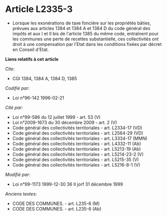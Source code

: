 # Article L2335-3

- Lorsque les exonérations de taxe foncière sur les propriétés bâties, prévues aux articles 1384 et 1384 A et 1384 D du code
général des impôts et aux I et II bis de l'article 1385 du même code, entraînent pour les communes une perte de recettes
substantielle, ces collectivités ont droit à une compensation par l'Etat dans les conditions fixées par décret en Conseil
d'Etat.

**Liens relatifs à cet article**

_Cite_:

  - CGI 1384, 1384 A, 1384 D, 1385

_Codifié par_:

  - Loi n°96-142 1996-02-21

_Cité par_:

  - Loi n°99-586 du 12 juillet 1999 - art. 53 (V)
  - Loi n°2009-1673 du 30 décembre 2009 - art. 2 (V)
  - Code général des collectivités territoriales - art. L2334-17 (VD)
  - Code général des collectivités territoriales - art. L2564-29 (VD)
  - Code général des collectivités territoriales - art. L3334-17 (MMN)
  - Code général des collectivités territoriales - art. L4332-11 (Ab)
  - Code général des collectivités territoriales - art. L5213-19 (Ab)
  - Code général des collectivités territoriales - art. L5214-23-2 (V)
  - Code général des collectivités territoriales - art. L5215-35 (V)
  - Code général des collectivités territoriales - art. L5216-8-1 (V)

_Modifié par_:

  - Loi n°99-1173 1999-12-30 36 II jorf 31 décembre 1999

_Anciens textes_:

  - CODE DES COMMUNES. - art. L235-6 (M)
  - CODE DES COMMUNES. - art. L235-6 (Ab)
